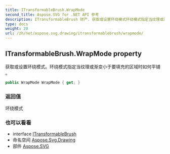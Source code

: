 ```yaml
---
title: ITransformableBrush.WrapMode
second_title: Aspose.SVG for .NET API 参考
description: ITransformableBrush 财产. 获取或设置环绕模式环绕模式指定当纹理或渐变小于要填充的区域时如何平铺 
type: docs
weight: 20
url: /zh/net/aspose.svg.drawing/itransformablebrush/wrapmode/
---
```

## ITransformableBrush.WrapMode property

获取或设置环绕模式。环绕模式指定当纹理或渐变小于要填充的区域时如何平铺 。

```csharp
public WrapMode WrapMode { get; }
```

### 返回值

环绕模式

### 也可以看看

* interface [ITransformableBrush](../)
* 命名空间 [Aspose.Svg.Drawing](../../itransformablebrush/)
* 部件 [Aspose.SVG](../../../)


